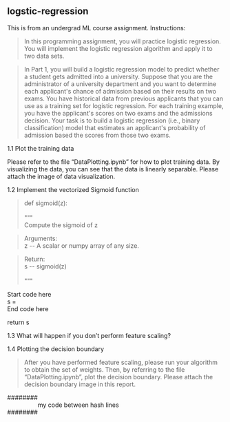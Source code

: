 ## logstic-regression

This is from an undergrad ML course assignment. Instructions:

> In this programming assignment, you will practice logistic regression. You will implement the logistic regression algorithm and apply it to two data sets.

> In Part 1, you will build a logistic regression model to predict whether a student gets admitted into a university. Suppose that you are the administrator of a university department and you want to determine each applicant's chance of admission based on their results on two exams. You have historical data from previous applicants that you can use as a training set for logistic regression. For each training example, you have the applicant's scores on two exams and the admissions decision.
Your task is to build a logistic regression (i.e., binary classification) model that estimates an applicant's probability of admission based the scores from those two exams. 

1.1	Plot the training data

Please refer to the file “DataPlotting.ipynb” for how to plot training data. By visualizing the data, you can see that the data is linearly separable. Please attach the image of data visualization.

1.2	Implement the vectorized Sigmoid function
> def sigmoid(z):<br/><br/>
    """<br/>
    Compute the sigmoid of z<br/>

> Arguments:<br/>
z -- A scalar or numpy array of any size.<br/>

> Return:<br/>
s -- sigmoid(z)<br/><br/>
"""

Start code here  
s =<br/>
End code here
    
return s

1.3 What will happen if you don’t perform feature scaling?

1.4 Plotting the decision boundary
> After you have performed feature scaling, please run your algorithm to obtain the set of weights. Then, by referring to the file “DataPlotting.ipynb”, plot the decision boundary. Please attach the decision boundary image in this report.




########<br/>
&nbsp;&nbsp;&nbsp;&nbsp;&nbsp;&nbsp;&nbsp;&nbsp;&nbsp;&nbsp;&nbsp;&nbsp;&nbsp;&nbsp;&nbsp;&nbsp;&nbsp;&nbsp;my code between hash lines<br/>
########
